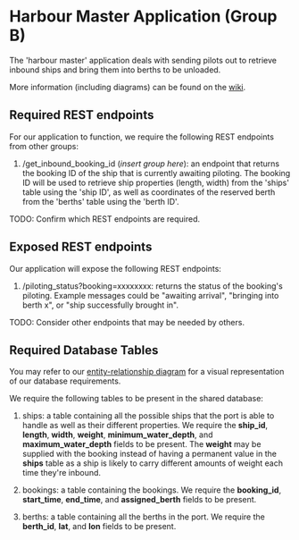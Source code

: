 # Harbour Master Application (Group B)
The 'harbour master' application deals with sending pilots out to retrieve inbound ships and bring them into berths to be unloaded.

More information (including diagrams) can be found on the [wiki](https://github.com/com619-2021/HarbourAppB/wiki).

## Required REST endpoints
For our application to function, we require the following REST endpoints from other groups:

1. /get_inbound_booking_id (*insert group here*): an endpoint that returns the booking ID of the ship that is currently awaiting piloting. The booking ID will be used to retrieve ship properties (length, width) from the 'ships' table using the 'ship ID', as well as coordinates of the reserved berth from the 'berths' table using the 'berth ID'.

TODO: Confirm which REST endpoints are required.

## Exposed REST endpoints
Our application will expose the following REST endpoints:

1. /piloting_status?booking=xxxxxxxx: returns the status of the booking's piloting. Example messages could be "awaiting arrival", "bringing into berth x", or "ship successfully brought in".

TODO: Consider other endpoints that may be needed by others.

## Required Database Tables
You may refer to our [entity-relationship diagram](./documentation/entity-relationship.drawio.png) for a visual representation of our database requirements.

We require the following tables to be present in the shared database:

1. ships: a table containing all the possible ships that the port is able to handle as well as their different properties. We require the **ship_id**, **length**, **width**, **weight**, **minimum_water_depth**, and **maximum_water_depth** fields to be present. The **weight** may be supplied with the booking instead of having a permanent value in the **ships** table as a ship is likely to carry different amounts of weight each time they're inbound.

2. bookings: a table containing the bookings. We require the **booking_id**, **start_time**, **end_time**, and **assigned_berth** fields to be present.

3. berths: a table containing all the berths in the port. We require the **berth_id**, **lat**, and **lon** fields to be present.
